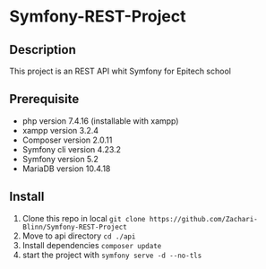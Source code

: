 # Symfony-REST-Project

## Description

This project is an REST API whit Symfony for Epitech school

## Prerequisite
- php version 7.4.16 (installable with xampp)
- xampp version 3.2.4
- Composer version 2.0.11
- Symfony cli version 4.23.2
- Symfony version 5.2
- MariaDB version 10.4.18

## Install
1. Clone this repo in local `git clone https://github.com/Zachari-Blinn/Symfony-REST-Project`
2. Move to api directory `cd ./api`
3. Install dependencies `composer update`
4. start the project with `symfony serve -d --no-tls`
